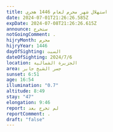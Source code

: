 ```yaml
---
title: استهلال شهر محرم لعام 1446 هجري
date: 2024-07-01T21:26:26.585Z
expDate: 2024-07-08T21:26:26.615Z
announce: ستخرج
notGoingComment: .
hijryMonth: محرم
hijryYear: 1446
dayOfSighting: السبت
dateOfSighting: 2024/7/6
location: الجزيرة الشمالية
area: جسر الشيخ جابر
sunset: 6:51
age: 16:54
illumination: "0.7"
altitude: 8:49
stay: "47"
elongation: 9:46
report: لم تخرج بعد
reportComment: .
draft: "false"
---
```

